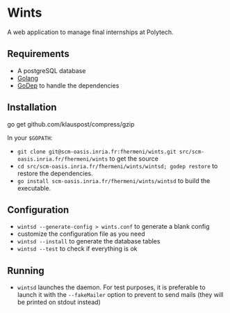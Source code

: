 # Wints

A web application to manage final internships at Polytech.

## Requirements

- A postgreSQL database
- [Golang](https://golang.org/)
- [GoDep](https://github.com/tools/godep) to handle the dependencies

## Installation

go get github.com/klauspost/compress/gzip

In your `$GOPATH`:

- `git clone git@scm-oasis.inria.fr:fhermeni/wints.git src/scm-oasis.inria.fr/fhermeni/wints` to get the source
- `cd src/scm-oasis.inria.fr/fhermeni/wints/wintsd; godep restore` to restore the dependencies.
- `go install scm-oasis.inria.fr/fhermeni/wints/wintsd` to build the executable.

## Configuration
- `wintsd --generate-config > wints.conf` to generate a blank config
- customize the configuration file as you need 
- `wintsd --install` to generate the database tables
- `wintsd --test` to check if everything is ok

## Running
- `wintsd` launches the daemon. For test purposes, it is preferable to launch it with the `--fakeMailer` option to prevent to send mails (they will be printed on stdout instead)


